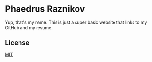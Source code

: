 # Phaedrus Raznikov
Yup, that's my name. This is just a super basic website that links to my GitHub and my resume.

## License
[MIT](https://opensource.org/licenses/MIT)

